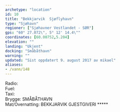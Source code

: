 ```yaml
---
archetype: "location"
id: 10
title: "Bekkjarvik  Sjøflyhavn"
type: "Sjøhavn"
regioner: ["Sjøhavner Vestlandet - SØR"]
gps: "60° 27.072\", 5° 12' 14.4\""
coordinates: [60.00752,5.204]
elevation: ""
landing: "Ukjent"
docking: "Småbåthavn"
warning: ""
updated: "Sist oppdatert 9. august 2017 av mikael"
aliases:
- /vann/148
---
```


Radio:\
Fuel:\
Taxi:\
Brygge: SMÅBÅTHAVN\
Mat/Overnatting: BEKKJARVIK GJESTGIVERI *****
